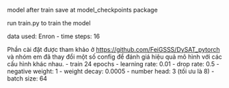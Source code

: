 model after train save at model_checkpoints package

run train.py to train the model

data used: Enron
    - time steps: 16

Phần cài đặt được tham khảo ở https://github.com/FeiGSSS/DySAT_pytorch và nhóm em đã thay đổi một số config để đánh giá hiệu quả mô hình với các cấu hình khác nhau.
    - train 24 epochs
    - learning rate: 0.01
    - drop rate: 0.5
    - negative weight: 1
    - weight decay: 0.0005
    - number head: 3 (tối ưu là 8)
    - batch size: 64